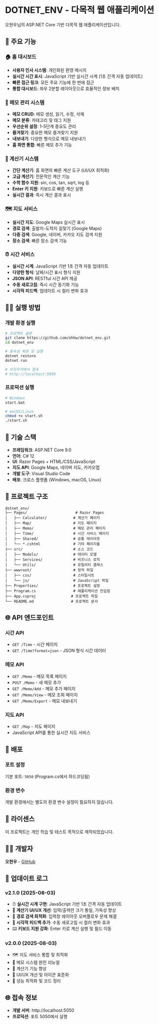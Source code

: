 # DOTNET_ENV - 다목적 웹 애플리케이션

오현우님의 ASP.NET Core 기반 다목적 웹 애플리케이션입니다.

## 🚀 주요 기능

### 🏠 홈 대시보드
- **사용자 인사 시스템**: 개인화된 환영 메시지
- **실시간 시간 표시**: JavaScript 기반 실시간 시계 (1초 간격 자동 업데이트)
- **빠른 접근 링크**: 모든 주요 기능에 한 번에 접근
- **통합 대시보드**: 좌우 2분할 레이아웃으로 효율적인 정보 배치

### 📝 메모 관리 시스템
- **메모 CRUD**: 메모 생성, 읽기, 수정, 삭제
- **메모 분류**: 카테고리 및 태그 지원
- **우선순위 설정**: 1-5단계 중요도 관리
- **즐겨찾기**: 중요한 메모 즐겨찾기 지원
- **내보내기**: 다양한 형식으로 메모 내보내기
- **홈 화면 통합**: 빠른 메모 추가 기능

### 🧮 계산기 시스템
- **간단 계산기**: 홈 화면의 빠른 계산 도구 (UI/UX 최적화)
- **고급 계산기**: 전문적인 계산 기능
- **수학 함수 지원**: sin, cos, tan, sqrt, log 등
- **Enter 키 지원**: 키보드로 빠른 계산 실행
- **실시간 결과**: 즉시 계산 결과 표시

### 🗺️ 지도 서비스
- **실시간 지도**: Google Maps 실시간 표시
- **경로 검색**: 출발지-도착지 길찾기 (Google Maps)
- **다중 검색**: Google, 네이버, 카카오 지도 검색 지원
- **장소 검색**: 빠른 장소 검색 기능

### ⏰ 시간 서비스
- **실시간 시계**: JavaScript 기반 1초 간격 자동 업데이트
- **다양한 형식**: 날짜/시간 표시 형식 지원
- **JSON API**: RESTful 시간 API 제공
- **수동 새로고침**: 즉시 시간 동기화 기능
- **시각적 피드백**: 업데이트 시 컬러 변화 효과

## 🏃‍♂️ 실행 방법

### 개발 환경 실행
```bash
# 프로젝트 클론
git clone https://github.com/ohhw/dotnet_env.git
cd dotnet_env

# 종속성 복원 및 실행
dotnet restore
dotnet run

# 브라우저에서 접속
# http://localhost:5050
```

### 프로덕션 실행
```bash
# Windows
start.bat

# macOS/Linux  
chmod +x start.sh
./start.sh
```

## 🔧 기술 스택

- **프레임워크**: ASP.NET Core 9.0
- **언어**: C# 12
- **UI**: Razor Pages + HTML/CSS/JavaScript
- **지도 API**: Google Maps, 네이버 지도, 카카오맵
- **개발 도구**: Visual Studio Code
- **배포**: 크로스 플랫폼 (Windows, macOS, Linux)

## 📁 프로젝트 구조

```
dotnet_env/
├── Pages/                      # Razor Pages
│   ├── Calculator/            # 계산기 페이지
│   ├── Map/                   # 지도 페이지
│   ├── Memo/                  # 메모 관리 페이지
│   ├── Time/                  # 시간 서비스 페이지
│   ├── Shared/                # 공통 레이아웃
│   └── *.cshtml               # 기타 페이지들
├── src/                       # 소스 코드
│   ├── Models/                # 데이터 모델
│   ├── Services/              # 비즈니스 로직
│   └── Utils/                 # 유틸리티 클래스
├── wwwroot/                   # 정적 파일
│   ├── css/                   # 스타일시트
│   └── js/                    # JavaScript 파일
├── Properties/                # 프로젝트 설정
├── Program.cs                 # 애플리케이션 진입점
├── App.csproj                # 프로젝트 파일
└── README.md                 # 프로젝트 문서
```

## 🌐 API 엔드포인트

### 시간 API
- `GET /Time` - 시간 페이지
- `GET /Time?format=json` - JSON 형식 시간 데이터

### 메모 API
- `GET /Memo` - 메모 목록 페이지
- `POST /Memo` - 새 메모 추가
- `GET /Memo/Add` - 메모 추가 페이지
- `GET /Memo/View` - 메모 조회 페이지
- `GET /Memo/Export` - 메모 내보내기

### 지도 API
- `GET /Map` - 지도 페이지
- JavaScript API를 통한 실시간 지도 서비스

## 🚢 배포

### 포트 설정
기본 포트: `5050` (Program.cs에서 하드코딩됨)

### 환경 변수
개발 환경에서는 별도의 환경 변수 설정이 필요하지 않습니다.

## 📝 라이센스

이 프로젝트는 개인 학습 및 테스트 목적으로 제작되었습니다.

## 👨‍💻 개발자

**오현우** - [GitHub](https://github.com/ohhw)

## 🔄 업데이트 로그

### v2.1.0 (2025-08-03)
- ⏰ **실시간 시계 구현**: JavaScript 기반 1초 간격 자동 업데이트
- 🧮 **계산기 UI/UX 개선**: 입력/출력란 크기 통일, 가독성 향상
- 📍 **경로 검색 최적화**: 입력창 레이아웃 오버플로우 문제 해결
- 🎨 **시각적 피드백 추가**: 수동 새로고침 시 컬러 변화 효과
- ⌨️ **키보드 지원 강화**: Enter 키로 계산 실행 및 필드 이동

### v2.0.0 (2025-08-03)
- 🗺️ 지도 서비스 통합 및 최적화
- 📝 메모 시스템 완전 리뉴얼
- 🧮 계산기 기능 향상
- 🎨 UI/UX 개선 및 아이콘 표준화
- 🚀 성능 최적화 및 코드 정리

## 🌐 접속 정보

- **개발 서버**: http://localhost:5050
- **프로덕션**: 포트 5050에서 실행